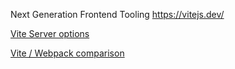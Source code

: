 Next Generation Frontend Tooling
https://vitejs.dev/

[Vite Server options](https://vitejs.dev/config/server-options.html)

[Vite / Webpack comparison](https://blog.bitsrc.io/vite-is-better-than-webpack-d5dd59610d56)
